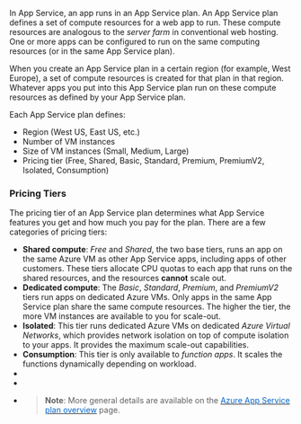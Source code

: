 In App Service, an app runs in an App Service plan. An App Service plan defines a set of compute resources for a web app to run. These compute resources are analogous to the *server farm* in conventional web hosting. One or more apps can be configured to run on the same computing resources (or in the same App Service plan).


When you create an App Service plan in a certain region (for example, West Europe), a set of compute resources is created for that plan in that region. Whatever apps you put into this App Service plan run on these compute resources as defined by your App Service plan. 

Each App Service plan defines:
- Region (West US, East US, etc.)
- Number of VM instances
- Size of VM instances (Small, Medium, Large)
- Pricing tier (Free, Shared, Basic, Standard, Premium, PremiumV2, Isolated, Consumption)

### Pricing Tiers
The pricing tier of an App Service plan determines what App Service features you get and how much you pay for the plan. There are a few categories of pricing tiers:
- **Shared compute**: *Free* and *Shared*, the two base tiers, runs an app on the same Azure VM as other App Service apps, including apps of other customers. These tiers allocate CPU quotas to each app that runs on the shared resources, and the resources **cannot** scale out.
- **Dedicated compute**: The *Basic*, *Standard*, *Premium*, and *PremiumV2* tiers run apps on dedicated Azure VMs. Only apps in the same App Service plan share the same compute resources. The higher the tier, the more VM instances are available to you for scale-out.
- **Isolated**: This tier runs dedicated Azure VMs on dedicated *Azure Virtual Networks*, which provides network isolation on top of compute isolation to your apps. It provides the maximum scale-out capabilities.
- **Consumption**: This tier is only available to *function apps*. It scales the functions dynamically depending on workload. 
- 
- 
- > **Note**: More general details are available on the <a href="https://docs.microsoft.com/en-us/azure/app-service/overview-hosting-plans?toc=%2fazure%2fapp-service%2fcontainers%2ftoc.json" target="_blank"><span style="color: #0066cc;" color="#0066cc">Azure App Service plan overview</span></a> page.